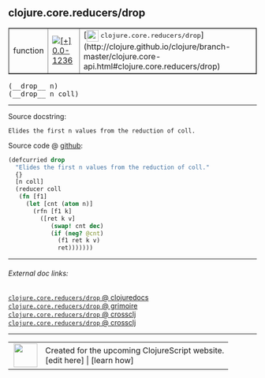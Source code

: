 ## clojure.core.reducers/drop



 <table border="1">
<tr>
<td>function</td>
<td><a href="https://github.com/cljsinfo/cljs-api-docs/tree/0.0-1236"><img valign="middle" alt="[+] 0.0-1236" title="Added in 0.0-1236" src="https://img.shields.io/badge/+-0.0--1236-lightgrey.svg"></a> </td>
<td>
[<img height="24px" valign="middle" src="http://i.imgur.com/1GjPKvB.png"> <samp>clojure.core.reducers/drop</samp>](http://clojure.github.io/clojure/branch-master/clojure.core-api.html#clojure.core.reducers/drop)
</td>
</tr>
</table>


 <samp>
(__drop__ n)<br>
</samp>
 <samp>
(__drop__ n coll)<br>
</samp>

---





Source docstring:

```
Elides the first n values from the reduction of coll.
```


Source code @ [github](https://github.com/clojure/clojurescript/blob/r3115/src/cljs/clojure/core/reducers.cljs#L178-L190):

```clj
(defcurried drop
  "Elides the first n values from the reduction of coll."
  {}
  [n coll]
  (reducer coll
   (fn [f1]
     (let [cnt (atom n)]
       (rfn [f1 k]
         ([ret k v]
            (swap! cnt dec)
            (if (neg? @cnt)
              (f1 ret k v)
              ret)))))))
```

<!--
Repo - tag - source tree - lines:

 <pre>
clojurescript @ r3115
└── src
    └── cljs
        └── clojure
            └── core
                └── <ins>[reducers.cljs:178-190](https://github.com/clojure/clojurescript/blob/r3115/src/cljs/clojure/core/reducers.cljs#L178-L190)</ins>
</pre>

-->

---



###### External doc links:

[`clojure.core.reducers/drop` @ clojuredocs](http://clojuredocs.org/clojure.core.reducers/drop)<br>
[`clojure.core.reducers/drop` @ grimoire](http://conj.io/store/v1/org.clojure/clojure/1.7.0-beta3/clj/clojure.core.reducers/drop/)<br>
[`clojure.core.reducers/drop` @ crossclj](http://crossclj.info/fun/clojure.core.reducers/drop.html)<br>
[`clojure.core.reducers/drop` @ crossclj](http://crossclj.info/fun/clojure.core.reducers.cljs/drop.html)<br>

---

 <table>
<tr><td>
<img valign="middle" align="right" width="48px" src="http://i.imgur.com/Hi20huC.png">
</td><td>
Created for the upcoming ClojureScript website.<br>
[edit here] | [learn how]
</td></tr></table>

[edit here]:https://github.com/cljsinfo/cljs-api-docs/blob/master/cljsdoc/clojure.core.reducers/drop.cljsdoc
[learn how]:https://github.com/cljsinfo/cljs-api-docs/wiki/cljsdoc-files

<!--

This information was too distracting to show to readers, but I'll leave it
commented here since it is helpful to:

- pretty-print the data used to generate this document
- and show how to retrieve that data



The API data for this symbol:

```clj
{:ns "clojure.core.reducers",
 :name "drop",
 :signature ["[n]" "[n coll]"],
 :history [["+" "0.0-1236"]],
 :type "function",
 :full-name-encode "clojure.core.reducers/drop",
 :source {:code "(defcurried drop\n  \"Elides the first n values from the reduction of coll.\"\n  {}\n  [n coll]\n  (reducer coll\n   (fn [f1]\n     (let [cnt (atom n)]\n       (rfn [f1 k]\n         ([ret k v]\n            (swap! cnt dec)\n            (if (neg? @cnt)\n              (f1 ret k v)\n              ret)))))))",
          :title "Source code",
          :repo "clojurescript",
          :tag "r3115",
          :filename "src/cljs/clojure/core/reducers.cljs",
          :lines [178 190]},
 :full-name "clojure.core.reducers/drop",
 :clj-symbol "clojure.core.reducers/drop",
 :docstring "Elides the first n values from the reduction of coll."}

```

Retrieve the API data for this symbol:

```clj
;; from Clojure REPL
(require '[clojure.edn :as edn])
(-> (slurp "https://raw.githubusercontent.com/cljsinfo/cljs-api-docs/catalog/cljs-api.edn")
    (edn/read-string)
    (get-in [:symbols "clojure.core.reducers/drop"]))
```

-->
